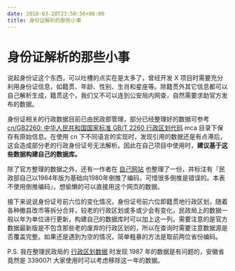 ```yaml
---
date: 2018-03-28T23:50:56+08:00
title: 身份证解析的那些小事
---
```


# 身份证解析的那些小事

说起身份证这个东西，可以吐槽的点实在是太多了，曾经开发 X 项目时需要充分利用身份证信息，如籍贯、年龄、性别、生肖和星座等。除籍贯外其它信息都可以自己解析生成，籍贯这个，我们又不可以连到公安局内网查，自然需要求助官方发布的数据。

身份证相关的行政数据目前已由民政部管理，部分已经整理好的数据可参考 [cn/GB2260: 中华人民共和国国家标准 GB/T 2260 行政区划代码](https://github.com/cn/GB2260) mca 目录下保存有原始信息。在使用 cn 下不同语言的实现时，发现引用的数据还是有点滞后，这会造成部分老的行政身份证号无法解析。因此在自己项目中使用时，**建议基于这些数据构建自己的数据库。**

除了官方整理的数据之外，还有一作者在 [自己网站](http://www.zxinc.org/gb2260.htm) 也整理了一份，并标注有『民政部自己以1984年版为基础向1980年倒推了编码，可惜很多倒推是错误的。本表不使用倒推编码』，想偷懒的可以直接用这个网页的数据。

接下来说说身份证号前六位的变化情况，身份证号前六位即籍贯地行政区划，随着各种撤县改市等拆分合并，较老的行政区划或多或少会有变化，民政局上的数据一般以年为单位进行更新，构建自己的数据库时可以加上这一列。需要注意的是官方数据最新版是不包含那些老的废弃的行政区划的，所以在查询时需要注意数据源是否覆盖完整。如果还是遇到为空的情况，简单粗暴的方法是取前两位省份编码。

P.S. 我在整理民政局的 [行政区划数据](https://github.com/cn/GB2260/pull/46) 时发现 1987 年的数据是有问题的，安徽省竟然是 339007! 大家使用时可以考虑移除这一年的数据。